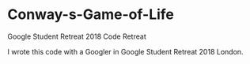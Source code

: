 # Conway-s-Game-of-Life
Google Student Retreat 2018 Code Retreat

I wrote this code with a Googler in Google Student Retreat 2018 London.
